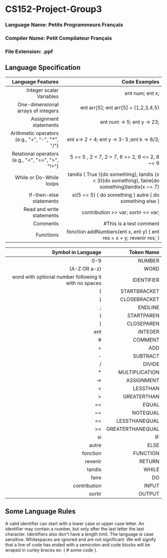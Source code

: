 # CS152-Project-Group3

### Language Name: Petits Programmeurs Français

### Compiler Name: Petit Compilateur Français

### File Extension: .ppf

## Language Specification

| Language Features | Code Examples |
| -----------------:| -------------:|
| Integer scalar Variables | ent num; ent x;| 
| One-dimensional arrays of integers | ent arr[5]; ent arr[5] = {1,2,3,4,5}|
| Assignment statements | ent num -> 5; ent y -> 23; |
| Arithmetic operators (e.g., "+", "-", "*", "/") |ent x-> 2 + 4; ent y -> 3-3 ;ent k -> 6/3; |
| Relational operators (e.g., "<", "==", ">", "!=") | 5 == 5 , 2 < 7, 2 > 7, 6 >= 2, 6 <= 2, 6 ~= 9|
| While or Do-While loops | tandis ( True ){do something}, tandis (x < 3){do something}, faire{do something}tandis(x ~= 7)|
| If-then-else statements | si(5 == 5) { do something } autre { do something else } |
| Read and write statements | contribution >> var; sortir << var;|
| Comments | #This is a test comment |
| Functions | fonction addNumbers(ent x, ent y) { ent res = x + y; revenir res; } |

| Symbol in Language | Token Name |
| -----------------:| -------------:|
| 0-9 | NUMBER |
| (A-Z OR a-z) | WORD |
| word with optional number following it with no spaces | IDENTIFIER | 
| { | STARTBRACKET |
| } | CLOSEBRACKET |
| ; | ENDLINE |
| ( | STARTPAREN |
| ) | CLOSEPAREN |
| ent | INTEGER |
| # | COMMENT |
| + | ADD |
| - | SUBTRACT |
| / | DIVIDE |
| * | MULTIPLICATION |
| -> | ASSIGNMENT |
| < | LESSTHAN |
| > | GREATERTHAN |
| == | EQUAL |
| ~= | NOTEQUAL |
| <= | LESSTHANEQUAL |
| >= | GREATERTHANEQUAL |
| si | IF |
| autre | ELSE |
| fonction | FUNCTION |
| revenir | RETURN |
| tandis | WHILE |
| faire | DO| 
| contribution | INPUT |
| sortir | OUTPUT |

## Some Language Rules
  A valid identifier can start with a lower case or upper case letter. An identifier may contain a number, but only after the last letter the last character. Identifiers also don't have a length limit. The language is case sensitive. Whitespaces are ignored and are not significant. We will signify that a line of code has ended with a semicolon and code blocks will be wraped in curley braces ex: { # some code }.
